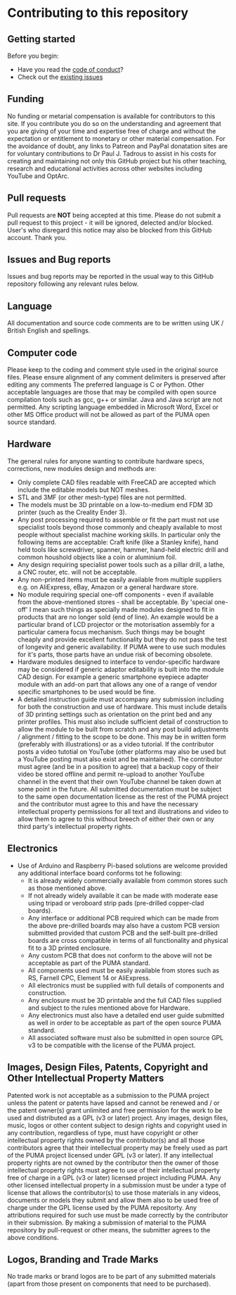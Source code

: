 # Contributing to this repository <!-- omit in toc -->

## Getting started <!-- omit in toc -->

Before you begin:
- Have you read the [code of conduct](CODE_OF_CONDUCT.md)?
- Check out the [existing issues](https://github.com/TadPath/PARDUS/issues) 

## Funding
No funding or metarial compensation is available for contributors to this site. If you contribute you do so on the understanding and agreement that you are giving of your time and expertise free of charge and without the expectation or entitlement to monetary or other material compensation.
For the avoidance of doubt, any links to Patreon and PayPal donatation sites are for voluntary contributions to Dr Paul J. Tadrous to assist in his costs for creating and maintaining not only this GitHub project but his other teaching, research and educational activities across other websites including YouTube and OptArc.

## Pull requests
Pull requests are **NOT** being accepted at this time. Please do not submit a pull request to this project - it will be ignored, delected and/or blocked. User's who disregard this notice may also be blocked from this GitHub account. Thank you.

## Issues and Bug reports
Issues and bug reports may be reported in the usual way to this GitHub repository following any relevant rules below. 

## Language

All documentation and source code comments are to be written using UK / British English and spellings.

## Computer code

Please keep to the coding and comment style used in the original source files.
Please ensure alignment of any comment delimiters is preserved after editing any comments
The preferred language is C or Python. Other acceptable languages are those that may be compiled with open source compilation tools such as gcc, g++ or similar.
Java and Java script are not permitted.
Any scripting language embedded in Microsoft Word, Excel or other MS Office product will not be allowed as part of the PUMA open source standard.

## Hardware

The general rules for anyone wanting to contribute hardware specs, corrections, new modules design and methods are:
* Only complete CAD files readable with FreeCAD are accepted which include the editable models but NOT meshes.
* STL and 3MF (or other mesh-type) files are not permitted.
* The models must be 3D printable on a low-to-medium end FDM 3D printer (such as the Creality Ender 3).
* Any post processing required to assemble or fit the part must not use specialist tools beyond those commonly and cheaply available to most people without specialist machine working skills. In particular only the following items are acceptable: Craft knife (like a Stanley knife), hand held tools like screwdriver, spanner, hammer, hand-held electric drill and common houshold objects like a coin or aluminium foil.
* Any design requiring specialist power tools such as a pillar drill, a lathe, a CNC router, etc. will not be acceptable.
* Any non-printed items must be easily available from multiple suppliers e.g. on AliExpress, eBay, Amazon or a general hardware store.
* No module requiring special one-off components - even if available from the above-mentioned stores - shall be acceptable. By 'special one-off' I mean such things as specially made modules designed to fit in products that are no longer sold (end of line). An example would be a particular brand of LCD projector or the motorisation assembly for a particular camera focus mechanism. Such things may be bought cheaply and provide excellent functionality but they do not pass the test of longevity and generic availability. If PUMA were to use such modules for  it's parts, those parts have an undue risk of becoming obsolete.
* Hardware modules designed to interface to vendor-specific hardware may be considered if generic adaptor editability is built into the module CAD design. For example a generic smartphone eyepiece adapter module with an add-on part that allows any one of a range of vendor specific smartphones to be used would be fine.
* A detailed instruction guide must accompany any submission including for both the construction and use of hardware. This must include details of 3D printing settings such as orientation on the print bed and any printer profiles. This must also include sufficient detail of construction to allow the module to be built from scratch and any post build adjustments / alignment / fitting to the scope to be done. This may be in written form (preferably with illustrations) or as a video tutorial. If the contributor posts a video tutotial on YouTube (other platforms may also be used but a YouTube posting must also exist and be maintained). The contributor must agree (and be in a position to agree) that a backup copy of their video be stored offline and permit re-upload to another YouTube channel in the event that their own YouTube channel be taken down at some point in the future. All submitted documentation must be subject to the same open documentation license as the rest of the PUMA project and the contributor must agree to this and have the necessary intellectual property permissions for all text and illustrations and video to allow them to agree to this without breech of either their own or any third party's intellectual property rights.


## Electronics
* Use of Arduino and Raspberry Pi-based solutions are welcome provided any additional interface board conforms tot he following:
  * It is already widely commercially available from common stores such as those mentioned above.
  * If not already widely available it can be made with moderate ease using tripad or veroboard strip pads (pre-drilled copper-clad boards).
  * Any interface or additional PCB required which can be made from the above pre-drilled boards may also have a custom PCB version submitted provided that custom PCB and the self-built pre-drilled boards are cross compatible in terms of all functionality and physical fit to a 3D printed enclosure.
  * Any custom PCB that does not conform to the above will not be acceptable as part of the PUMA standard.
  * All components used must be easily available from stores such as RS, Farnell CPC, Element 14 or AliExpress.
  * All electronics must be supplied with full details of components and construction.
  * Any enclosure must be 3D printable and the full CAD files supplied and subject to the rules mentioned above for Hardware.
  * Any electronics must also have a detailed end user guide submitted as well in order to be acceptable as part of the open source PUMA standard.
  * All associated software must also be submitted in open source GPL v3 to be compatible with the license of the PUMA project.

## Images, Design Files, Patents, Copyright and Other Intellectual Property Matters
Patented work is not acceptable as a submission to the PUMA project unless the patent or patents have lapsed and cannot be renewed and / or the patent owner(s) grant unlimited and free permission for the work to be used and distributed as a GPL (v3 or later) project. Any images, design files, music, logos or other content subject to design rights and copyright used in any contribution, regardless of type, must have copyright or other intellectual property rights owned by the contributor(s) and all those contributors agree that their intellectual property may be freely used as part of the PUMA project licensed under GPL (v3 or later). If any intellectual property rights are not owned by the contributor then the owner of those intellectual property rights must agree to use of their intellectual property free of charge in a GPL (v3 or later) licensed project including PUMA. Any other licensed intellectual property in a submission must be under a type of license that allows the contributor(s) to use those materials in any videos, documents or models they submit and allow them also to be used free of charge under the GPL license used by the PUMA repositorty. Any attributions required for such use must be made correctly by the contributor in their submission.
By making a submission of material to the PUMA repository by pull-request or other means, the submitter agrees to the above conditions.

## Logos, Branding and Trade Marks
No trade marks or brand logos are to be part of any submitted materials (apart from those present on components that need to be purchased).
